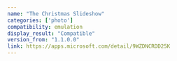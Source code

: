 ```yaml
---
name: "The Christmas Slideshow"
categories: ['photo']
compatibility: emulation
display_result: "Compatible"
version_from: "1.1.0.0"
link: https://apps.microsoft.com/detail/9WZDNCRDD25K
---
```

